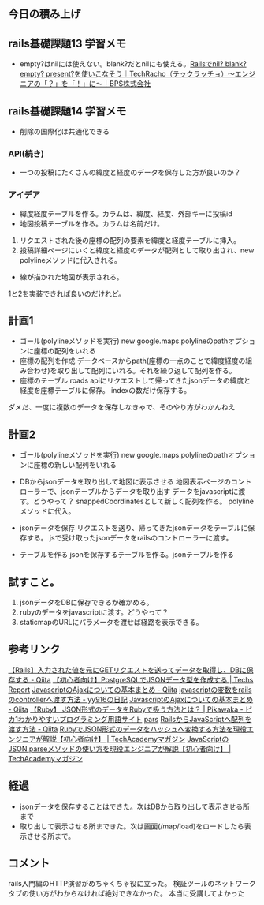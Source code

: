 ## 今日の積み上げ

## rails基礎課題13 学習メモ
- empty?はnilには使えない。blank?だとnilにも使える。[Railsでnil? blank? empty? present?を使いこなそう｜TechRacho（テックラッチョ）〜エンジニアの「？」を「！」に〜｜BPS株式会社](https://techracho.bpsinc.jp/baba/2011_11_26/4724)

## rails基礎課題14 学習メモ
- 削除の国際化は共通化できる

### API(続き)
- 一つの投稿にたくさんの緯度と経度のデータを保存した方が良いのか？

### アイデア
- 緯度経度テーブルを作る。カラムは、緯度、経度、外部キーに投稿id
- 地図投稿テーブルを作る。カラムは名前だけ。

1. リクエストされた後の座標の配列の要素を緯度と経度テーブルに挿入。
2. 投稿詳細ページにいくと緯度と経度のデータが配列として取り出され、new polylineメソッドに代入される。

- 線が描かれた地図が表示される。

1と2を実装できれば良いのだけれど。
## 計画1
- ゴール(polylineメソッドを実行)
new google.maps.polylineのpathオプションに座標の配列をいれる
- 座標の配列を作成
データベースからpath(座標の一点のことで緯度経度の組み合わせ)を取り出して配列にいれる。それを繰り返して配列を作る。
- 座標のテーブル
roads apiにリクエストして帰ってきたjsonデータの緯度と経度を座標テーブルに保存。
indexの数だけ保存する。

ダメだ、一度に複数のデータを保存しなきゃで、そのやり方がわかんねえ

## 計画2
- ゴール(polylineメソッドを実行)
new google.maps.polylineのpathオプションに座標の新しい配列をいれる
- DBからjsonデータを取り出して地図に表示させる
地図表示ページのコントローラーで、jsonテーブルからデータを取り出す
データをjavascriptに渡す。どうやって？
snappedCoordinatesとして新しく配列を作る。
polylineメソッドに代入。
- jsonデータを保存
リクエストを送り、帰ってきたjsonデータをテーブルに保存する。
jsで受け取ったjsonデータをrailsのコントローラーに渡す。

- テーブルを作る
jsonを保存するテーブルを作る。jsonテーブルを作る

## 試すこと。
1. jsonデータをDBに保存できるか確かめる。
2. rubyのデータをjavascriptに渡す。どうやって？
3. staticmapのURLにパラメータを渡せば経路を表示できる。

## 参考リンク
[【Rails】入力された値を元にGETリクエストを送ってデータを取得し、DBに保存する \- Qiita](https://qiita.com/aiandrox/items/ba82db7c12d413cb4cef)
[【初心者向け】PostgreSQLでJSONデータ型を作成する \| Techs Report](https://yu-report.com/entry/postgresqljson/)
[JavascriptのAjaxについての基本まとめ \- Qiita](https://qiita.com/katsunory/items/9bf9ee49ee5c08bf2b3d)
[javascriptの変数をrailsのcontrollerへ渡す方法 \- yy916の日記](https://yy916.hatenablog.com/entry/2020/04/22/173355)
[JavascriptのAjaxについての基本まとめ \- Qiita](https://qiita.com/katsunory/items/9bf9ee49ee5c08bf2b3d)
[【Ruby】 JSON形式のデータをRubyで扱う方法とは？ \| Pikawaka \- ピカ1わかりやすいプログラミング用語サイト](https://pikawaka.com/ruby/json)
[pars](https://developer.mozilla.org/ja/docs/Web/JavaScript/Reference/Global_Objects/JSON/parse)
[RailsからJavaScriptへ配列を渡す方法 \- Qiita](https://qiita.com/beaa/items/1649108c5f3bfc59be21)
[RubyでJSON形式のデータをハッシュへ変換する方法を現役エンジニアが解説【初心者向け】 \| TechAcademyマガジン](https://techacademy.jp/magazine/21760)
[JavaScriptのJSON\.parseメソッドの使い方を現役エンジニアが解説【初心者向け】 \| TechAcademyマガジン](https://techacademy.jp/magazine/26985)
## 経過
- jsonデータを保存することはできた。次はDBから取り出して表示させる所まで
- 取り出して表示させる所まできた。次は画面(/map/load)をロードしたら表示させる所まで。


## コメント
rails入門編のHTTP演習がめちゃくちゃ役に立った。
検証ツールのネットワークタブの使い方がわからなければ絶対できなかった。
本当に受講してよかった